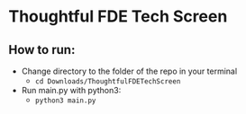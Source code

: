 # Thoughtful FDE Tech Screen

## How to run:

- Change directory to the folder of the repo in your terminal
  - `cd Downloads/ThoughtfulFDETechScreen`
- Run main.py with python3:
  - `python3 main.py`